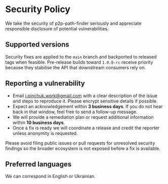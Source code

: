 # Security Policy

We take the security of p2p-path-finder seriously and appreciate responsible disclosure of
potential vulnerabilities.

## Supported versions

Security fixes are applied to the `main` branch and backported to released tags when
feasible. Pre-release builds toward `1.0.0-rc` receive priority because they stabilise the
API that downstream consumers rely on.

## Reporting a vulnerability

- Email [i.pinchuk.work@gmail.com](mailto:i.pinchuk.work@gmail.com) with a clear description
  of the issue and steps to reproduce it. Please encrypt sensitive details if possible.
- Expect an acknowledgement within **3 business days**. If you do not hear back in that
  window, feel free to send a follow-up message.
- We will provide a remediation plan or request additional information within **10
  business days**.
- Once a fix is ready we will coordinate a release and credit the reporter unless anonymity
  is requested.

Please avoid filing public issues or pull requests for unresolved security findings so the
broader ecosystem is not exposed before a fix is available.

## Preferred languages

We can correspond in English or Ukrainian.
